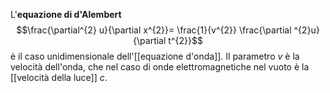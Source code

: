 L'**equazione di d'Alembert**
$$\frac{\partial^{2} u}{\partial x^{2}}= \frac{1}{v^{2}} \frac{\partial ^{2}u}{\partial t^{2}}$$
è il caso unidimensionale dell'[[equazione d'onda]]. Il parametro $v$ è la velocità dell'onda, che nel caso di onde elettromagnetiche nel vuoto è la [[velocità della luce]] $c$.